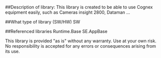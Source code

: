 ##Description of library: 
This library is created to be able to use Cognex equipment easily, such as Cameras insight 2800, Dataman ...

##What type of library (SW/HW)
SW 

##Referenced libraries
Runtime.Base
SE.AppBase

This library is provided "as is" without any warranty. Use at your own risk. No responsibility is accepted for any errors or consequences arising from its use.
